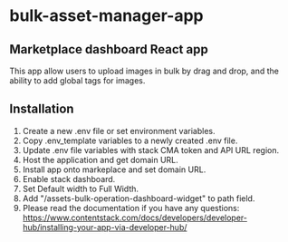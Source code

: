 # bulk-asset-manager-app
## Marketplace dashboard React app
This app allow users to upload images in bulk by drag and drop, and the ability to add global tags for images.

## Installation

1. Create a new .env file or set environment variables.
2. Copy .env_template variables to a newly created .env file.
3. Update .env file variables with stack CMA token and API URL region.
4. Host the application and get domain URL.
5. Install app onto markeplace and set domain URL.
6. Enable stack dashboard.
7. Set Default width to Full Width.
8. Add "/assets-bulk-operation-dashboard-widget" to path field.
10. Please read the documentation if you have any questions: https://www.contentstack.com/docs/developers/developer-hub/installing-your-app-via-developer-hub/
